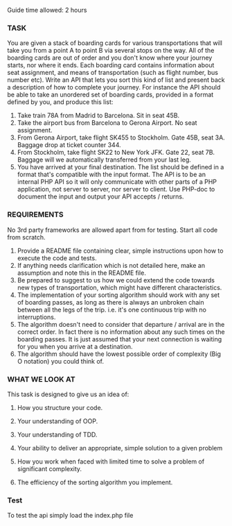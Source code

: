 Guide time allowed: 2 hours
### TASK
You are given a stack of boarding cards for various transportations that will take you from a point
A to point B via several stops on the way. All of the boarding cards are out of order and you don't
know where your journey starts, nor where it ends. Each boarding card contains information
about seat assignment, and means of transportation (such as flight number, bus number etc).
Write an API that lets you sort this kind of list and present back a description of how to complete
your journey.
For instance the API should be able to take an unordered set of boarding cards, provided in a
format defined by you, and produce this list:
1. Take train 78A from Madrid to Barcelona. Sit in seat 45B.
2. Take the airport bus from Barcelona to Gerona Airport. No seat assignment.
3. From Gerona Airport, take flight SK455 to Stockholm. Gate 45B, seat 3A.
Baggage drop at ticket counter 344.
4. From Stockholm, take flight SK22 to New York JFK. Gate 22, seat 7B.
Baggage will we automatically transferred from your last leg.
5. You have arrived at your final destination.
The list should be defined in a format that's compatible with the input format.
The API is to be an internal PHP API so it will only communicate with other parts of a PHP
application, not server to server, nor server to client. Use PHP-doc to document the input and
output your API accepts / returns.
### REQUIREMENTS
No 3rd party frameworks are allowed apart from for testing. Start all code from scratch.
1. Provide a README file containing clear, simple instructions upon how to execute the
code and tests.
2. If anything needs clarification which is not detailed here, make an assumption and note this in
the README file.
3. Be prepared to suggest to us how we could extend the code towards new types of
transportation, which might have different characteristics.
4. The implementation of your sorting algorithm should work with any set of boarding passes, as
long as there is always an unbroken chain between all the legs of the trip. i.e. it's one
continuous trip with no interruptions.
5. The algorithm doesn't need to consider that departure / arrival are in the correct order. In fact
there is no information about any such times on the boarding passes. It is just assumed that
your next connection is waiting for you when you arrive at a destination.
6. The algorithm should have the lowest possible order of complexity (Big O notation) you could
think of.

### WHAT WE LOOK AT
This task is designed to give us an idea of:
1. How you structure your code.
2. Your understanding of OOP.

3. Your understanding of TDD.
4. Your ability to deliver an appropriate, simple solution to a given problem
5. How you work when faced with limited time to solve a problem of significant complexity.
6. The efficiency of the sorting algorithm you implement.

### Test

To test the api simply load the  index.php file